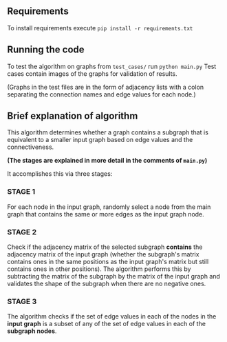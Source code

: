 ## Requirements
To install requirements execute `pip install -r requirements.txt`

## Running the code
To test the algorithm on graphs from `test_cases/` run `python main.py`
Test cases contain images of the graphs for validation of results.

(Graphs in the test files are in the form of adjacency lists with a colon
 separating the connection names and edge values for each node.)

## Brief explanation of algorithm
This algorithm determines whether a graph contains a subgraph
that is equivalent to a smaller input graph based on edge values
and the connectiveness.

**(The stages are explained in more detail in the comments of `main.py`)**

It accomplishes this via three stages:

### STAGE 1
For each node in the input graph, randomly select
a node from the main graph that contains the same or
more edges as the input graph node.

### STAGE 2
Check if the adjacency matrix of the selected subgraph
**contains** the adjacency matrix of the input graph (whether
the subgraph's matrix contains ones in the same positions as the
input graph's matrix but still contains ones in other positions).
The algorithm performs this by subtracting the matrix of the subgraph by
the matrix of the input graph and validates the shape of the subgraph when
there are no negative ones.

### STAGE 3
The algorithm checks if the set of edge values in each of the nodes in the **input graph**
is a subset of any of the set of edge values in each of the **subgraph nodes**.
